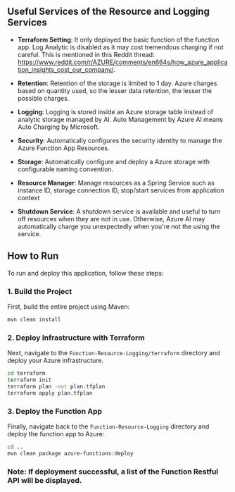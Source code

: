 ## Useful Services of the Resource and Logging Services

- **Terraform Setting**: It only deployed the basic function of the function app. Log Analytic is disabled as it may cost tremendous charging if not careful. This is mentioned in this Reddit thread: https://www.reddit.com/r/AZURE/comments/en664s/how_azure_application_insights_cost_our_company/.

- **Retention**: Retention of the storage is limited to 1 day. Azure charges based on quantity used, so the lesser data retention, the lesser the possible charges.

- **Logging**: Logging is stored inside an Azure storage table instead of analytic storage managed by AI. Auto Management by Azure AI means Auto Charging by Microsoft.

- **Security**: Automatically configures the security identity to manage the Azure Function App Resources.

- **Storage**: Automatically configure and deploy a Azure storage with configurable naming convention. 

- **Resource Manager**: Manage resources as a Spring Service such as instance ID, storage connection ID, stop/start services from application context

- **Shutdown Service**: A shutdown service is available and useful to turn off resources when they are not in use. Otherwise, Azure AI may automatically charge you unexpectedly when you're not the using the service.

## How to Run

To run and deploy this application, follow these steps:

### 1. Build the Project

First, build the entire project using Maven:

```bash
mvn clean install
```

### 2. Deploy Infrastructure with Terraform

Next, navigate to the `Function-Resource-Logging/terraform` directory and deploy your Azure infrastructure.

```bash
cd terraform
terraform init
terraform plan -out plan.tfplan
terraform apply plan.tfplan
```

### 3. Deploy the Function App

Finally, navigate back to the `Function-Resource-Logging` directory and deploy the function app to Azure:

```bash
cd ..
mvn clean package azure-functions:deploy
```

### Note: If deployment successful, a list of the Function Restful API will be displayed.